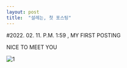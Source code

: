 ```yaml
---
layout: post
title:  "설레는, 첫 포스팅" 
---
```


#2022. 02. 11. P.M. 1:59 , MY FIRST POSTING

NICE TO MEET YOU

![1](C:\github-blog\GitHub\images\2022-02-11-first\1.jpg)
